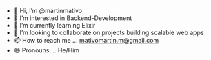 - 👋 Hi, I’m @martinmativo
- 👀 I’m interested in Backend-Development
- 🌱 I’m currently learning Elixir 
- 💞️ I’m looking to collaborate on projects building scalable web apps
- 📫 How to reach me ... mativomartin.m@gmail.com
- 😄 Pronouns: ...He/Him


<!---
martinmativo/martinmativo is a ✨ special ✨ repository because its `README.md` (this file) appears on your GitHub profile.
You can click the Preview link to take a look at your changes.
--->
